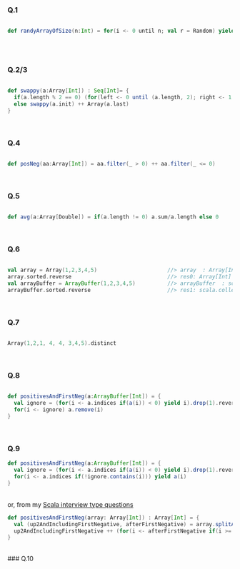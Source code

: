 ### Q.1<br>

```scala

def randyArrayOfSize(n:Int) = for(i <- 0 until n; val r = Random) yield r.nextInt
 
```
<br>

### Q.2/3<br>

```scala

def swappy(a:Array[Int]) : Seq[Int]= {
  if(a.length % 2 == 0) (for(left <- 0 until (a.length, 2); right <- 1 to (0,-1)) yield a(left+right))
  else swappy(a.init) ++ Array(a.last)
} 

```
<br>

### Q.4<br>

```scala

def posNeg(aa:Array[Int]) = aa.filter(_ > 0) ++ aa.filter(_ <= 0)

```
<br>


### Q.5<br>

```scala

def avg(a:Array[Double]) = if(a.length != 0) a.sum/a.length else 0

```
<br>


### Q.6<br>

```scala

val array = Array(1,2,3,4,5)                      //> array  : Array[Int] = Array(1, 2, 3, 4, 5)
array.sorted.reverse                              //> res0: Array[Int] = Array(5, 4, 3, 2, 1)
val arrayBuffer = ArrayBuffer(1,2,3,4,5)          //> arrayBuffer  : scala.collection.mutable.ArrayBuffer[Int] = ArrayBuffer(1, 2,
arrayBuffer.sorted.reverse                        //> res1: scala.collection.mutable.ArrayBuffer[Int] = ArrayBuffer(5, 4, 3, 2, 1)

```
<br>

### Q.7<br>

```scala

Array(1,2,1, 4, 4, 3,4,5).distinct

```
<br>


### Q.8<br>

```scala

def positivesAndFirstNeg(a:ArrayBuffer[Int]) = {
  val ignore = (for(i <- a.indices if(a(i)) < 0) yield i).drop(1).reverse
  for(i <- ignore) a.remove(i)
}

```
<br>

### Q.9<br>

```scala
def positivesAndFirstNeg(a:ArrayBuffer[Int]) = {
  val ignore = (for(i <- a.indices if(a(i)) < 0) yield i).drop(1).reverse
  for(i <- a.indices if(!ignore.contains(i))) yield a(i)
} 

```
<br>or, from my [Scala interview type questions](../README.md)<br>

```scala
def positivesAndFirstNeg(array: Array[Int]) : Array[Int] = {
  val (up2AndIncludingFirstNegative, afterFirstNegative) = array.splitAt(array.indexWhere(_ < 0) + 1)
  up2AndIncludingFirstNegative ++ (for(i <- afterFirstNegative if(i >= 0)) yield i)
}

```
<br>
### Q.10<br>

```scala

```
<br>
